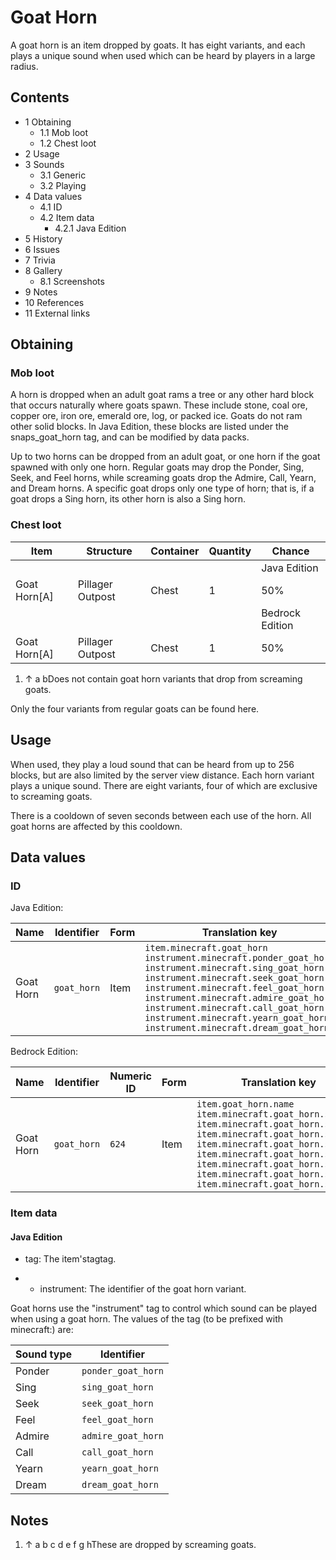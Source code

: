 # Goat Horn
A goat horn is an item dropped by goats. It has eight variants, and each plays a unique sound when used which can be heard by players in a large radius.

## Contents
- 1 Obtaining
	- 1.1 Mob loot
	- 1.2 Chest loot
- 2 Usage
- 3 Sounds
	- 3.1 Generic
	- 3.2 Playing
- 4 Data values
	- 4.1 ID
	- 4.2 Item data
		- 4.2.1 Java Edition
- 5 History
- 6 Issues
- 7 Trivia
- 8 Gallery
	- 8.1 Screenshots
- 9 Notes
- 10 References
- 11 External links

## Obtaining
### Mob loot
A horn is dropped when an adult goat rams a tree or any other hard block that occurs naturally where goats spawn. These include stone, coal ore, copper ore, iron ore, emerald ore, log, or packed ice. Goats do not ram other solid blocks. In Java Edition, these blocks are listed under the snaps_goat_horn tag, and can be modified by data packs.

Up to two horns can be dropped from an adult goat, or one horn if the goat spawned with only one horn. Regular goats may drop the Ponder, Sing, Seek, and Feel horns, while screaming goats drop the Admire, Call, Yearn, and Dream horns. A specific goat drops only one type of horn; that is, if a goat drops a Sing horn, its other horn is also a Sing horn.

### Chest loot
| Item         | Structure        | Container | Quantity | Chance          |
|--------------|------------------|-----------|----------|-----------------|
|              |                  |           |          | Java Edition    |
| Goat Horn[A] | Pillager Outpost | Chest     | 1        | 50%             |
|              |                  |           |          | Bedrock Edition |
| Goat Horn[A] | Pillager Outpost | Chest     | 1        | 50%             |

1. ↑ a bDoes not contain goat horn variants that drop from screaming goats.

Only the four variants from regular goats can be found here.

## Usage
When used, they play a loud sound that can be heard from up to 256 blocks, but are also limited by the server view distance. Each horn variant plays a unique sound. There are eight variants, four of which are exclusive to screaming goats.

There is a cooldown of seven seconds between each use of the horn. All goat horns are affected by this cooldown.

## Data values
### ID
Java Edition:

| Name      | Identifier  | Form | Translation key                                                                                                                                                                                                                                                                                                                                                                  |
|-----------|-------------|------|----------------------------------------------------------------------------------------------------------------------------------------------------------------------------------------------------------------------------------------------------------------------------------------------------------------------------------------------------------------------------------|
| Goat Horn | `goat_horn` | Item | `item.minecraft.goat_horn`<br/>`instrument.minecraft.ponder_goat_horn`<br/>`instrument.minecraft.sing_goat_horn`<br/>`instrument.minecraft.seek_goat_horn`<br/>`instrument.minecraft.feel_goat_horn`<br/>`instrument.minecraft.admire_goat_horn`<br/>`instrument.minecraft.call_goat_horn`<br/>`instrument.minecraft.yearn_goat_horn`<br/>`instrument.minecraft.dream_goat_horn` |

Bedrock Edition:

| Name      | Identifier  | Numeric ID | Form | Translation key                                                                                                                                                                                                                                                                                                                               |
|-----------|-------------|------------|------|-----------------------------------------------------------------------------------------------------------------------------------------------------------------------------------------------------------------------------------------------------------------------------------------------------------------------------------------------|
| Goat Horn | `goat_horn` | `624`      | Item | `item.goat_horn.name`<br/>`item.minecraft.goat_horn.sound.0`<br/>`item.minecraft.goat_horn.sound.1`<br/>`item.minecraft.goat_horn.sound.2`<br/>`item.minecraft.goat_horn.sound.3`<br/>`item.minecraft.goat_horn.sound.4`<br/>`item.minecraft.goat_horn.sound.5`<br/>`item.minecraft.goat_horn.sound.6`<br/>`item.minecraft.goat_horn.sound.7` |

### Item data
#### Java Edition
- tag: The item'stagtag.

- 
	- instrument: The identifier of the goat horn variant.

Goat horns use the "instrument" tag to control which sound can be played when using a goat horn. The values of the tag (to be prefixed with minecraft:) are:

| Sound type | Identifier         |
|------------|--------------------|
| Ponder     | `ponder_goat_horn` |
| Sing       | `sing_goat_horn`   |
| Seek       | `seek_goat_horn`   |
| Feel       | `feel_goat_horn`   |
| Admire     | `admire_goat_horn` |
| Call       | `call_goat_horn`   |
| Yearn      | `yearn_goat_horn`  |
| Dream      | `dream_goat_horn`  |

## Notes
1. ↑ a b c d e f g hThese are dropped by screaming goats.

